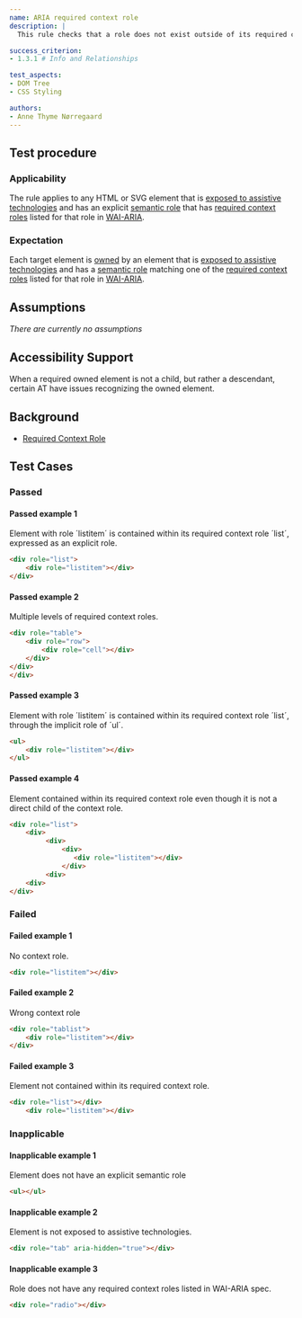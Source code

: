 ```yaml
---
name: ARIA required context role
description: | 
  This rule checks that a role does not exist outside of its required context roles

success_criterion:
- 1.3.1 # Info and Relationships

test_aspects: 
- DOM Tree
- CSS Styling

authors:
- Anne Thyme Nørregaard
---
```


## Test procedure

### Applicability

The rule applies to any HTML or SVG element that is [exposed to assistive technologies](#exposed-to-assistive-technologies) and has an explicit [semantic role](#semantic-role) that has [required context roles](https://www.w3.org/TR/wai-aria-1.1/#scope) listed for that role in [WAI-ARIA](https://www.w3.org/TR/wai-aria).

### Expectation

Each target element is [owned](https://www.w3.org/TR/wai-aria-1.1/#dfn-owned-element) by an element that is [exposed to assistive technologies](#exposed-to-assistive-technologies) and has a [semantic role](#semantic-role) matching one of the [required context roles](https://www.w3.org/TR/wai-aria-1.1/#scope) listed for that role in [WAI-ARIA](https://www.w3.org/TR/wai-aria).

## Assumptions

_There are currently no assumptions_

## Accessibility Support

When a required owned element is not a child, but rather a descendant, certain AT have issues recognizing the owned element.

## Background

- [Required Context Role](https://www.w3.org/TR/wai-aria-1.1/#scope)

## Test Cases

### Passed

#### Passed example 1

Element with role ´listitem´ is contained within its required context role ´list´, expressed as an explicit role.

```html
<div role="list">
    <div role="listitem"></div>
</div>
```

#### Passed example 2

Multiple levels of required context roles.

```html
<div role="table">
    <div role="row">
        <div role="cell"></div>
    </div>
</div>
</div>
```

#### Passed example 3

Element with role ´listitem´ is contained within its required context role ´list´, through the implicit role of ´ul´.

```html
<ul>
    <div role="listitem"></div>
</ul>
```

#### Passed example 4

Element contained within its required context role even though it is not a direct child of the context role.

```html
<div role="list">
    <div>
         <div>
             <div>
                <div role="listitem"></div>
             </div>
         <div>
    <div>
</div>
```

### Failed

#### Failed example 1

No context role.

```html
<div role="listitem"></div>
```

#### Failed example 2

Wrong context role

```html
<div role="tablist">
    <div role="listitem"></div>
</div>
```

#### Failed example 3

Element not contained within its required context role.

```html
<div role="list"></div>
    <div role="listitem"></div>
```

### Inapplicable

#### Inapplicable example 1

Element does not have an explicit semantic role

```html
<ul></ul>
```

#### Inapplicable example 2

Element is not exposed to assistive technologies.

```html
<div role="tab" aria-hidden="true"></div>
```

#### Inapplicable example 3

Role does not have any required context roles listed in WAI-ARIA spec.

```html
<div role="radio"></div>
```
